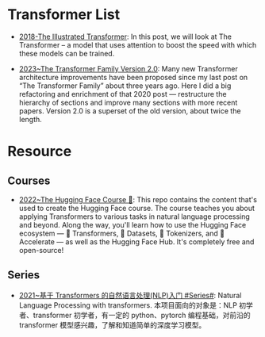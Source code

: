 # Transformer List

- [2018-The Illustrated Transformer](https://jalammar.github.io/illustrated-transformer/): In this post, we will look at The Transformer – a model that uses attention to boost the speed with which these models can be trained.

- [2023~The Transformer Family Version 2.0](https://lilianweng.github.io/posts/2023-01-27-the-transformer-family-v2/): Many new Transformer architecture improvements have been proposed since my last post on “The Transformer Family” about three years ago. Here I did a big refactoring and enrichment of that 2020 post — restructure the hierarchy of sections and improve many sections with more recent papers. Version 2.0 is a superset of the old version, about twice the length.

# Resource

## Courses

- [2022~The Hugging Face Course 🎥](https://github.com/huggingface/course): This repo contains the content that's used to create the Hugging Face course. The course teaches you about applying Transformers to various tasks in natural language processing and beyond. Along the way, you'll learn how to use the Hugging Face ecosystem — 🤗 Transformers, 🤗 Datasets, 🤗 Tokenizers, and 🤗 Accelerate — as well as the Hugging Face Hub. It's completely free and open-source!

## Series

- [2021~基于 Transformers 的自然语言处理(NLP)入门 #Series#](https://datawhalechina.github.io/learn-nlp-with-transformers/#/): Natural Language Processing with transformers. 本项目面向的对象是：NLP 初学者、transformer 初学者，有一定的 python、pytorch 编程基础，对前沿的 transformer 模型感兴趣，了解和知道简单的深度学习模型。
